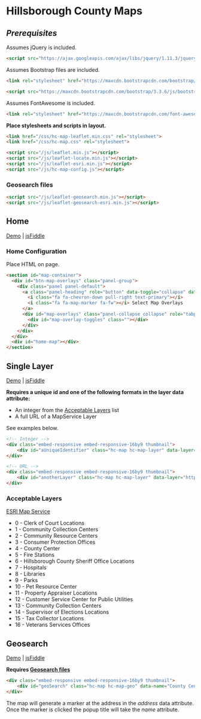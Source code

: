 # Hillsborough County Maps

## *Prerequisites*

Assumes jQuery is included.

```HTML
<script src="https://ajax.googleapis.com/ajax/libs/jquery/1.11.3/jquery.min.js"></script>
```

Assumes Bootstrap files are included.

```HTML
<link rel="stylesheet" href="https://maxcdn.bootstrapcdn.com/bootstrap/3.3.6/css/bootstrap.min.css" integrity="sha384-1q8mTJOASx8j1Au+a5WDVnPi2lkFfwwEAa8hDDdjZlpLegxhjVME1fgjWPGmkzs7" crossorigin="anonymous">

<script src="https://maxcdn.bootstrapcdn.com/bootstrap/3.3.6/js/bootstrap.min.js" integrity="sha384-0mSbJDEHialfmuBBQP6A4Qrprq5OVfW37PRR3j5ELqxss1yVqOtnepnHVP9aJ7xS" crossorigin="anonymous"></script>
```

Assumes FontAwesome is included.

```HTML
<link rel="stylesheet" href="https://maxcdn.bootstrapcdn.com/font-awesome/4.6.1/css/font-awesome.min.css">
```

__Place stylesheets and scripts in layout.__

```HTML
<link href="/css/hc-map-leaflet.min.css" rel="stylesheet">
<link href="/css/hc-map.css" rel="stylesheet">

<script src="/js/leaflet.min.js"></script>
<script src="/js/leaflet-locate.min.js"></script>
<script src="/js/leaflet-esri.min.js"></script>
<script src="/js/hc-map-config.js"></script>
```

### Geosearch files

```HTML
<script src="/js/leaflet-geosearch.min.js"></script>
<script src="/js/leaflet-geosearch-esri.min.js"></script>
```

## Home

[Demo](http://commbocc.github.io/sitecore_designs/layouts/home/) | [jsFiddle](https://jsfiddle.net/oanrfxt0/2/)

### Home Configuration

Place HTML on page.

```HTML
<section id="map-container">
  <div id="btn-map-overlays" class="panel-group">
    <div class="panel panel-default">
      <a class="panel-heading" role="button" data-toggle="collapse" data-parent="#btn-map-overlays" href="#map-overlays" aria-expanded="true" aria-controls="map-overlays">
        <i class="fa fa-chevron-down pull-right text-primary"></i>
        <i class="fa fa-map-marker fa-fw"></i> Select Map Overlays
      </a>
      <div id="map-overlays" class="panel-collapse collapse" role="tabpanel" aria-labelledby="headingOne">
        <div id="map-overlay-toggles" class=""></div>
      </div>
    </div>
  </div>
  <div id="home-map"></div>
</section>
```

## Single Layer

[Demo](http://commbocc.github.io/sitecore_designs/maps/single-layer/) | [jsFiddle](https://jsfiddle.net/ey092t64/1/)

__Requires a unique id and one of the following formats in the layer data attribute:__

* An integer from the [Acceptable Layers](#acceptable-layers) list
* A full URL of a MapService Layer

See examples below.

```HTML
<!-- Integer -->
<div class="embed-responsive embed-responsive-16by9 thumbnail">
	<div id="aUniqueIdentifier" class="hc-map hc-map-layer" data-layer="2"></div>
</div>

<!-- URL -->
<div class="embed-responsive embed-responsive-16by9 thumbnail">
	<div id="anotherLayer" class="hc-map hc-map-layer" data-layer="https://maps.hillsboroughcounty.org/arcgis/rest/services/InfoLayers/CIP_Layers/MapServer/1"></div>
</div>
```

### Acceptable Layers

[ESRI Map Service](https://maps.hillsboroughcounty.org/arcgis/rest/services/CoinMap/CountyWebsiteRedesignMap_20160609/MapServer)

* 0 - Clerk of Court Locations
* 1 - Community Collection Centers
* 2 - Community Resource Centers
* 3 - Consumer Protection Offices
* 4 - County Center
* 5 - Fire Stations
* 6 - Hillsborough County Sheriff Office Locations
* 7 - Hospitals
* 8 - Libraries
* 9 - Parks
* 10 - Pet Resource Center
* 11 - Property Appraiser Locations
* 12 - Customer Service Center for Public Utilities
* 13 - Community Collection Centers
* 14 - Supervisor of Elections Locations
* 15 - Tax Collector Locations
* 16 - Veterans Services Offices

## Geosearch

[Demo](http://commbocc.github.io/sitecore_designs/layouts/location/) | [jsFiddle](https://jsfiddle.net/eb5fyneb/3/)

__Requires [Geosearch files](#geosearch-files)__

```HTML
<div class="embed-responsive embed-responsive-16by9 thumbnail">
	<div id="geoSearch" class="hc-map hc-map-geo" data-name="County Center" data-address="601 E Kennedy Blvd, Tampa, FL 33602"></div>
</div>
```

The map will generate a marker at the address in the *address* data attribute. Once the marker is clicked the popup title will take the *name* attribute.
